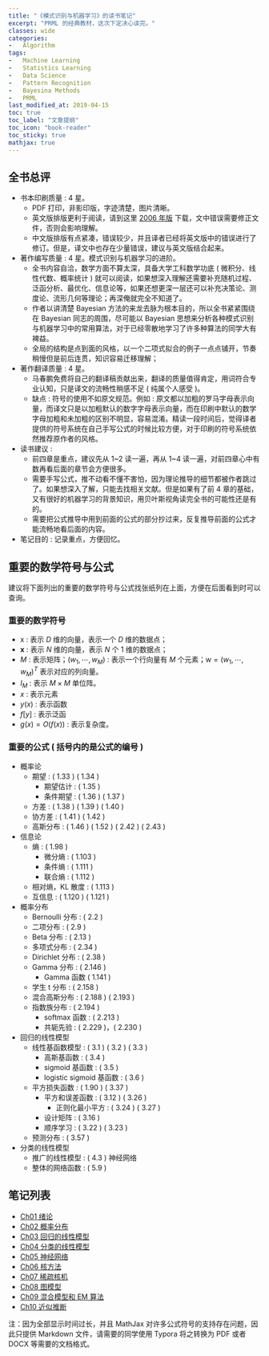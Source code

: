 ```yaml
---
title: "《模式识别与机器学习》的读书笔记"
excerpt: "PRML 的经典教材，这次下定决心读完。"
classes: wide
categories:
-   Algorithm
tags:
-   Machine Learning
-   Statistics Learning
-   Data Science
-   Pattern Recognition
-   Bayesina Methods
-   PRML
last_modified_at: 2019-04-15
toc: true
toc_label: "文章提纲"
toc_icon: "book-reader"
toc_sticky: true
mathjax: true
---
```


## 全书总评

-   书本印刷质量 : 4 星。
    -   PDF 打印，非影印版，字迹清楚，图片清晰。
    -   英文版排版更利于阅读，请到这里 [2006 年版](https://www.microsoft.com/en-us/research/people/cmbishop/) 下载，文中错误需要修正文件，否则会影响理解。
    -   中文版排版有点紧凑，错误较少，并且译者已经将英文版中的错误进行了修订。但是，译文中也存在少量错误，建议与英文版结合起来。
-   著作编写质量 : 4 星。模式识别与机器学习的进阶。
    -   全书内容自洽，数学方面不算太深，具备大学工科数学功底 ( 微积分、线性代数、概率统计 ) 就可以阅读，如果想深入理解还需要补充随机过程、泛函分析、最优化、信息论等，如果还想更深一层还可以补充决策论、测度论、流形几何等理论；再深俺就完全不知道了。
    -   作者以讲清楚 Bayesian 方法的来龙去脉为根本目的，所以全书紧紧围绕在 Bayesian 同志的周围，尽可能以 Bayesian 思想来分析各种模式识别与机器学习中的常用算法，对于已经零散地学习了许多种算法的同学大有裨益。
    -   全局的结构是点到面的风格，以一个二项式拟合的例子一点点铺开，节奏稍慢但是前后连贯，知识容易迁移理解；
-   著作翻译质量 : 4 星。
    -   马春鹏免费将自己的翻译稿贡献出来，翻译的质量值得肯定，用词符合专业认知，只是译文的流畅性稍感不足 ( 纯属个人感受 )。
    -   缺点 : 符号的使用不如原文规范。例如 : 原文都以加粗的罗马字母表示向量，而译文只是以加粗默认的数字字母表示向量，而在印刷中默认的数学字母加粗和未加粗的区别不明显，容易混淆。精读一段时间后，觉得译者提供的符号系统在自己手写公式的时候比较方便，对于印刷的符号系统依然推荐原作者的风格。
-   读书建议 :
    -   前四章是重点，建议先从 1~2 读一遍，再从 1~4 读一遍，对前四章心中有数再看后面的章节会方便很多。
    -   需要手写公式，推不动看不懂不害怕，因为理论推导的细节都被作者跳过了。如果想深入了解，只能去找相关文献。但是如果有了前 4 章的基础，又有很好的机器学习的背景知识，用贝叶斯视角读完全书的可能性还是有的。
    -   需要把公式推导中用到前面的公式的部分抄过来，反复推导前面的公式才能流畅地看后面的内容。
-   笔记目的 : 记录重点，方便回忆。

## 重要的数学符号与公式

建议将下面列出的重要的数学符号与公式找张纸列在上面，方便在后面看到时可以查询。

### 重要的数学符号

-   $\text{x}$ : 表示 $D$ 维的向量，表示一个 $D$ 维的数据点；
-   $\mathbf{x}$ : 表示 $N$ 维的向量，表示 $N$ 个 1 维的数据点；
-   $M$ : 表示矩阵；$( w_1,\cdots,w_M )$ : 表示一个行向量有 $M$ 个元素；$\text{w}= ( w_1,\cdots,w_M ) ^T$ 表示对应的列向量。
-   $I_M$ : 表示 $M \times M$ 单位阵。
-   $x$ : 表示元素
-   $y ( x )$ : 表示函数
-   $f [y]$ : 表示泛函
-   $g ( x ) = O ( f ( x ) )$ : 表示复杂度。

### 重要的公式 ( 括号内的是公式的编号 )

-   概率论
    -   期望 : ( 1.33 ) ( 1.34 )
        -   期望估计 : ( 1.35 )
        -   条件期望 : ( 1.36 ) ( 1.37 )
    -   方差 : ( 1.38 ) ( 1.39 ) ( 1.40 )
    -   协方差 : ( 1.41 ) ( 1.42 )
    -   高斯分布 : ( 1.46 ) ( 1.52 ) ( 2.42 ) ( 2.43 )
-   信息论
    -   熵 : ( 1.98 )
        -   微分熵 : ( 1.103 )
        -   条件熵 : ( 1.111 )
        -   联合熵 : ( 1.112 )
    -   相对熵，KL 散度 : ( 1.113 )
    -   互信息 : ( 1.120 ) ( 1.121 )
-   概率分布
    -   Bernoulli 分布 : ( 2.2 )
    -   二项分布 : ( 2.9 )
    -   Beta 分布 : ( 2.13 )
    -   多项式分布 : ( 2.34 )
    -   Dirichlet 分布 : ( 2.38 )
    -   Gamma 分布 : ( 2.146 )
        -   Gamma 函数 ( 1.141 )
    -   学生 t 分布 : ( 2.158 )
    -   混合高斯分布 : ( 2.188 ) ( 2.193 )
    -   指数族分布 : ( 2.194 )
        -   softmax 函数 : ( 2.213 )
        -   共轭先验 : ( 2.229 )，( 2.230 )
-   回归的线性模型
    -   线性基函数模型 : ( 3.1 ) ( 3.2 ) ( 3.3 )
        -   高斯基函数 : ( 3.4 )
        -   sigmoid 基函数 : ( 3.5 )
        -   logistic sigmoid 基函数 : ( 3.6 )
    -   平方损失函数 : ( 1.90 ) ( 3.37 )
        -   平方和误差函数 : ( 3.12 ) ( 3.26 )
            -   正则化最小平方 : ( 3.24 ) ( 3.27 )
        -   设计矩阵 : ( 3.16 )
        -   顺序学习 : ( 3.22 ) ( 3.23 )
    -   预测分布 : ( 3.57 )
-   分类的线性模型
    -   推广的线性模型 : ( 4.3 )
神经网络
    -   整体的网络函数 : ( 5.9 )

## 笔记列表

-   [Ch01 绪论](https://github.com/zhuyuanxiang/StudyNotes-CN/blob/master/PRML/C_01.md)
-   [Ch02 概率分布](https://github.com/zhuyuanxiang/StudyNotes-CN/blob/master/PRML/C_02.md)
-   [Ch03 回归的线性模型](https://github.com/zhuyuanxiang/StudyNotes-CN/blob/master/PRML/C_03.md)
-   [Ch04 分类的线性模型](https://github.com/zhuyuanxiang/StudyNotes-CN/blob/master/PRML/C_04.md)
-   [Ch05 神经网络](https://github.com/zhuyuanxiang/StudyNotes-CN/blob/master/PRML/C_05.md)
-   [Ch06 核方法](https://github.com/zhuyuanxiang/StudyNotes-CN/blob/master/PRML/C_06.md)
-   [Ch07 稀疏核机](https://github.com/zhuyuanxiang/StudyNotes-CN/blob/master/PRML/C_07.md)
-   [Ch08 图模型](https://github.com/zhuyuanxiang/StudyNotes-CN/blob/master/PRML/C_08.md)
-   [Ch09 混合模型和 EM 算法](https://github.com/zhuyuanxiang/StudyNotes-CN/blob/master/PRML/C_09.md)
-   [Ch10 近似推断](https://github.com/zhuyuanxiang/StudyNotes-CN/blob/master/PRML/C_10.md)

注：因为全部显示时间过长，并且 MathJax 对许多公式符号的支持存在问题，因此只提供 Markdown 文件，请需要的同学使用 Typora 将之转换为 PDF 或者 DOCX 等需要的文档格式。
